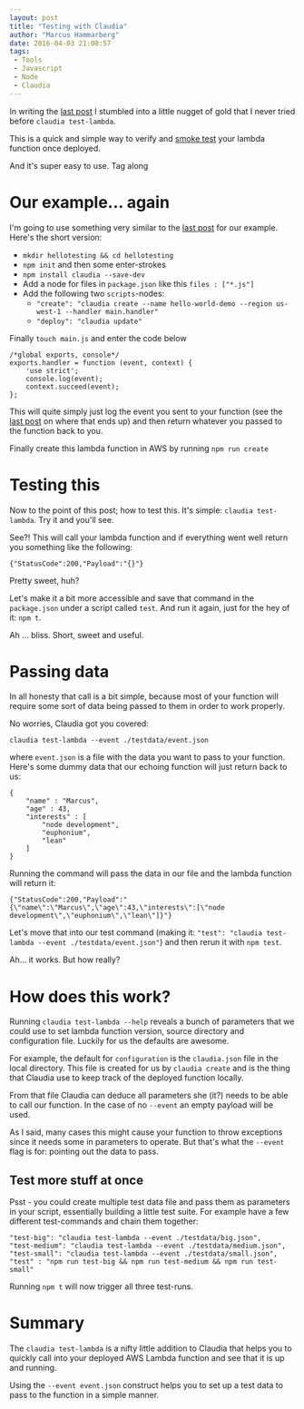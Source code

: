 ```yaml
---
layout: post
title: "Testing with Claudia"
author: "Marcus Hammarberg"
date: 2016-04-03 21:00:57
tags:
 - Tools
 - Javascript
 - Node
 - Claudia
---
```


In writing the [last post](http://www.marcusoft.net/2016/04/claudiajs-and-consolelog.html) I stumbled into a little nugget of gold that I never tried before `claudia test-lambda`.

This is a quick and simple way to verify and [smoke test](https://www.wikiwand.com/en/Smoke_testing_(software)) your lambda function once deployed.

And it's super easy to use. Tag along

<a name='more'></a>

# Our example... again
I'm going to use something very similar to the [last post](http://www.marcusoft.net/2016/04/claudiajs-and-consolelog.html) for our example. Here's the short version:

* `mkdir hellotesting && cd hellotesting`
* `npm init` and then some enter-strokes
* `npm install claudia --save-dev`
* Add a node for files in `package.json` like this `files : ["*.js"]`
* Add the following two `scripts`-nodes:
    * `"create": "claudia create --name hello-world-demo --region us-west-1 --handler main.handler"`
    * `"deploy": "claudia update"`

Finally `touch main.js` and enter the code below

    /*global exports, console*/
    exports.handler = function (event, context) {
        'use strict';
        console.log(event);
        context.succeed(event);
    };

This will quite simply just log the event you sent to your function (see the [last post](http://www.marcusoft.net/2016/04/claudiajs-and-consolelog.html) on where that ends up) and then return whatever you passed to the function back to you.

Finally create this lambda function in AWS by running `npm run create`

# Testing this
Now to the point of this post; how to test this. It's simple: `claudia test-lambda`. Try it and you'll see.

See?! This will call your lambda function and if everything went well return you something like the following:

    {"StatusCode":200,"Payload":"{}"}

Pretty sweet, huh?

Let's make it a bit more accessible and save that command in the `package.json` under a script called `test`. And run it again, just for the hey of it: `npm t`.

Ah ... bliss. Short, sweet and useful.

# Passing data
In all honesty that call is a bit simple, because most of your function will require some sort of data being passed to them in order to work properly.

No worries, Claudia got you covered:

    claudia test-lambda --event ./testdata/event.json

where `event.json` is a file with the data you want to pass to your function. Here's some dummy data that our echoing function will just return back to us:

    {
        "name" : "Marcus",
        "age" : 43,
        "interests" : [
            "node development",
            "euphonium",
            "lean"
        ]
    }

Running the command will pass the data in our file and the lambda function will return it:

    {"StatusCode":200,"Payload":"{\"name\":\"Marcus\",\"age\":43,\"interests\":[\"node development\",\"euphonium\",\"lean\"]}"}

Let's move that into our test command (making it: `"test": "claudia test-lambda --event ./testdata/event.json"`) and then rerun it with `npm test`.

Ah... it works. But how really?

# How does this work?
Running `claudia test-lambda --help` reveals a bunch of parameters that we could use to set lambda function version, source directory and configuration file. Luckily for us the defaults are awesome.

For example, the default for `configuration` is the `claudia.json` file in the local directory. This file is created for us by `claudia create` and is the thing that Claudia use to keep track of the deployed function locally.

From that file Claudia can deduce all parameters she (it?) needs to be able to call our function. In the case of no `--event` an empty payload will be used.

As I said, many cases this might cause your function to throw exceptions since it needs some in parameters to operate. But that's what the `--event` flag is for: pointing out the data to pass.

## Test more stuff at once
Psst - you could create multiple test data file and pass them as parameters in your script, essentially building a little test suite. For example have a few different test-commands and chain them together:

    "test-big": "claudia test-lambda --event ./testdata/big.json",
    "test-medium": "claudia test-lambda --event ./testdata/medium.json",
    "test-small": "claudia test-lambda --event ./testdata/small.json",
    "test" : "npm run test-big && npm run test-medium && npm run test-small"

Running `npm t` will now trigger all three test-runs.

# Summary
The `claudia test-lambda` is a nifty little addition to Claudia that helps you to quickly call into your deployed AWS Lambda function and see that it is up and running.

Using the `--event event.json` construct helps you to set up a test data to pass to the function in a simple manner.
